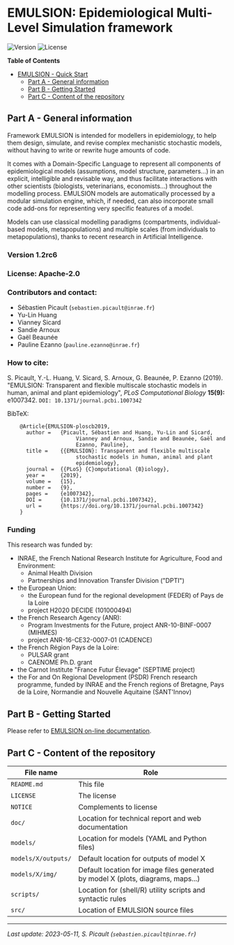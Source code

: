 EMULSION: Epidemiological Multi-Level Simulation framework
======================

![Version](https://img.shields.io/badge/version-1.2rc6-f16152.svg)
![License](https://img.shields.io/badge/license-Apache--2.0-8cd0c3.svg)

<!-- markdown-toc start - Don't edit this section. Run M-x markdown-toc-refresh-toc -->
**Table of Contents**

- [EMULSION - Quick Start](#emulsion---quick-start)
    - [Part A - General information](#part-a---general-information)
    - [Part B - Getting Started](#part-b---getting-started)
    - [Part C - Content of the repository](#part-c---content-of-the-repository)

<!-- markdown-toc end -->


Part A - General information
----------------------------

Framework EMULSION is intended for modellers in epidemiology, to help
them design, simulate, and revise complex mechanistic stochastic
models, without having to write or rewrite huge amounts of code.

It comes with a Domain-Specific Language to represent all components
of epidemiological models (assumptions, model structure, parameters…)
in an explicit, intelligible and revisable way, and thus facilitate
interactions with other scientists (biologists, veterinarians,
economists…) throughout the modelling process. EMULSION models are
automatically processed by a modular simulation engine, which, if
needed, can also incorporate small code add-ons for representing very
specific features of a model.

Models can use classical modelling paradigms (compartments,
individual-based models, metapopulations) and multiple scales (from
individuals to metapopulations), thanks to recent research in
Artificial Intelligence.

### Version 1.2rc6
### License: Apache-2.0
### Contributors and contact:
- Sébastien Picault (`sebastien.picault@inrae.fr`)
- Yu-Lin Huang
- Vianney Sicard
- Sandie Arnoux
- Gaël Beaunée
- Pauline Ezanno (`pauline.ezanno@inrae.fr`)

### How to cite:
  S. Picault, Y.-L. Huang, V. Sicard, S. Arnoux, G. Beaunée, P. Ezanno
  (2019). "EMULSION: Transparent and flexible multiscale stochastic
  models in human, animal and plant epidemiology", _PLoS Computational
  Biology_ **15(9):** e1007342. `DOI: 10.1371/journal.pcbi.1007342`

  BibTeX:

        @Article{EMULSION-ploscb2019,
          author =	 {Picault, Sébastien and Huang, Yu-Lin and Sicard,
                          Vianney and Arnoux, Sandie and Beaunée, Gaël and
                          Ezanno, Pauline},
          title =	 {{EMULSION}: Transparent and flexible multiscale
                          stochastic models in human, animal and plant
                          epidemiology},
          journal =	 {{PLoS} {C}omputational {B}iology},
          year =	 {2019},
          volume =	 {15},
          number =	 {9},
          pages =	 {e1007342},
          DOI =		 {10.1371/journal.pcbi.1007342},
          url =		 {https://doi.org/10.1371/journal.pcbi.1007342}
        }

### Funding
This research was funded by: 
- INRAE, the French National Research Institute for Agriculture, Food and Environment:
  - Animal Health Division
  - Partnerships and Innovation Transfer Division ("DPTI")
- the European Union:
  - the European fund for the regional development (FEDER) of Pays de la Loire
  - project H2020 DECIDE (101000494)
- the French Research Agency (ANR):
  - Program Investments for the Future, project ANR-10-BINF-0007 (MIHMES)
  - project ANR-16-CE32-0007-01 (CADENCE)
- the French Région Pays de la Loire: 
  - PULSAR grant 
  - CAENOME Ph.D. grant
- the Carnot Institute "France Futur Élevage" (SEPTIME project)
- the For and On Regional Development (PSDR) French research programme, funded by
  INRAE and the French regions of Bretagne, Pays de la Loire, Normandie and Nouvelle
  Aquitaine (SANT'Innov)


Part B - Getting Started
---------------------

Please refer to [EMULSION on-line documentation](https://sourcesup.renater.fr/www/emulsion-public/).


Part C - Content of the repository
----------------------------------

  | File name           | Role                                                          |
  |---------------------|---------------------------------------------------------------|
  | `README.md`         | This file |
  | `LICENSE`         | The license |
  | `NOTICE`         | Complements to license |
  | `doc/`              | Location for technical report and web documentation |
  | `models/`           | Location for models (YAML and Python files) |
  | `models/X/outputs/` | Default location for outputs of model X |
  | `models/X/img/`     | Default location for image files generated by model X (plots, diagrams, maps...) |
  | `scripts/`       | Location for (shell/R) utility scripts and syntactic rules    |
  | `src/`       | Location of EMULSION source files  |


-----
_Last update: 2023-05-11, S. Picault (`sebastien.picault@inrae.fr`)_
